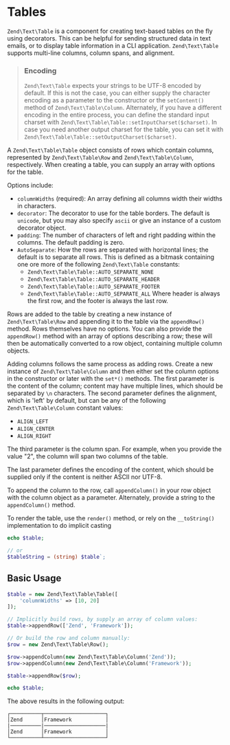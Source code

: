 # Tables

`Zend\Text\Table` is a component for creating text-based tables on the fly using
decorators.  This can be helpful for sending structured data in text emails, or
to display table information in a CLI application. `Zend\Text\Table` supports
multi-line columns, column spans, and alignment.

> ### Encoding
>
> `Zend\Text\Table` expects your strings to be UTF-8 encoded by default. If this
> is not the case, you can either supply the character encoding as a parameter
> to the constructor or the `setContent()` method of `Zend\Text\Table\Column`.
> Alternately, if you have a different encoding in the entire process, you can
> define the standard input charset with
> `Zend\Text\Table\Table::setInputCharset($charset)`. In case you need another
> output charset for the table, you can set it with
> `Zend\Text\Table\Table::setOutputCharset($charset)`.

A `Zend\Text\Table\Table` object consists of rows which contain columns,
represented by `Zend\Text\Table\Row` and `Zend\Text\Table\Column`, respectively.
When creating a table, you can supply an array with options for the table.

Options include:

- `columnWidths` (required): An array defining all columns width their widths in characters.
- `decorator`: The decorator to use for the table borders. The default is
  `unicode`, but you may also specify `ascii` or give an instance of a custom
  decorator object.
- `padding`: The number of characters of left and right padding within the
  columns. The default padding is zero.
- `AutoSeparate`: How the rows are separated with horizontal lines; the default
  is to separate all rows. This is defined as a bitmask containing one ore more
  of the following `Zend\Text\Table` constants:
  - `Zend\Text\Table\Table::AUTO_SEPARATE_NONE`
  - `Zend\Text\Table\Table::AUTO_SEPARATE_HEADER`
  - `Zend\Text\Table\Table::AUTO_SEPARATE_FOOTER`
  - `Zend\Text\Table\Table::AUTO_SEPARATE_ALL`
  Where header is always the first row, and the footer is always the last row.

Rows are added to the table by creating a new instance of `Zend\Text\Table\Row`
and appending it to the table via the `appendRow()` method. Rows themselves have
no options. You can also provide the `appendRow()` method with an array of
options describing a row; these will then be automatically converted to a row
object, containing multiple column objects.

Adding columns follows the same process as adding rows.  Create a new instance
of `Zend\Text\Table\Column` and then either set the column options in the
constructor or later with the `set*()` methods. The first parameter is the
content of the column; content may have multiple lines, which should be
separated by `\n` characters. The second parameter defines the alignment, which
is 'left' by default, but can be any of the following `Zend\Text\Table\Column`
constant values:

- `ALIGN_LEFT`
- `ALIGN_CENTER`
- `ALIGN_RIGHT`

The third parameter is the column span. For example, when you provide the value "2", the
column will span two columns of the table.

The last parameter defines the encoding of the content, which should be
supplied only if the content is neither ASCII nor UTF-8.

To append the column to the row, call `appendColumn()` in your row object with
the column object as a parameter. Alternately, provide a string to the
`appendColumn()` method.

To render the table, use the `render()` method, or rely on the
`__toString()` implementation to do implicit casting

```php
echo $table;

// or
$tableString = (string) $table`;
```

## Basic Usage

```php
$table = new Zend\Text\Table\Table([
    'columnWidths' => [10, 20]
]);

// Implicitly build rows, by supply an array of column values:
$table->appendRow(['Zend', 'Framework']);

// Or build the row and column manually:
$row = new Zend\Text\Table\Row();

$row->appendColumn(new Zend\Text\Table\Column('Zend'));
$row->appendColumn(new Zend\Text\Table\Column('Framework'));

$table->appendRow($row);

echo $table;
```

The above results in the following output:

```text
┌──────────┬────────────────────┐
│Zend      │Framework           │
|──────────|────────────────────|
│Zend      │Framework           │
└──────────┴────────────────────┘
```
